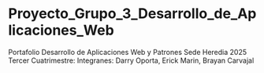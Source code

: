 # Proyecto_Grupo_3_Desarrollo_de_Aplicaciones_Web
Portafolio Desarrollo de Aplicaciones Web y Patrones Sede Heredia 2025 Tercer Cuatrimestre: Integranes: Darry Oporta, Erick Marin, Brayan Carvajal
